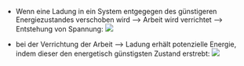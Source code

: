 - Wenn eine Ladung in ein System entgegegen des günstigeren Energiezustandes verschoben wird --> Arbeit wird verrichtet --> Entstehung von Spannung:
![](Pasted%20image%2020231103175434.png)

- bei der Verrichtung der Arbeit --> Ladung erhält potenzielle Energie, indem dieser den energetisch günstigsten Zustand erstrebt:
![](Pasted%20image%2020231103175607.png)
